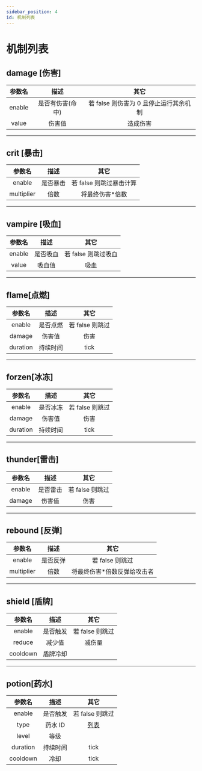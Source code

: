 ```yaml
---
sidebar_position: 4
id: 机制列表
---
```


# 机制列表

## damage [伤害]

| 参数名 |       描述       |                  其它                  |
| :----: | :--------------: | :------------------------------------: |
| enable | 是否有伤害(命中) | 若 false 则伤害为 0 且停止运行其余机制 |
| value  |      伤害值      |                造成伤害                |

---

## crit [暴击]

|   参数名   |   描述   |          其它           |
| :--------: | :------: | :---------------------: |
|   enable   | 是否暴击 | 若 false 则跳过暴击计算 |
| multiplier |   倍数   |    将最终伤害\*倍数     |

---

## vampire [吸血]

| 参数名 |   描述   |        其它         |
| :----: | :------: | :-----------------: |
| enable | 是否吸血 | 若 false 则跳过吸血 |
| value  |  吸血值  |        吸血         |

---

## **flame[点燃]**

|  参数名  |   描述   |      其它       |
| :------: | :------: | :-------------: |
|  enable  | 是否点燃 | 若 false 则跳过 |
|  damage  |  伤害值  |      伤害       |
| duration | 持续时间 |      tick       |

---

## **forzen[冰冻]**

|  参数名  |   描述   |      其它       |
| :------: | :------: | :-------------: |
|  enable  | 是否冰冻 | 若 false 则跳过 |
|  damage  |  伤害值  |      伤害       |
| duration | 持续时间 |      tick       |

---

## **thunder[雷击]**

| 参数名 |   描述   |      其它       |
| :----: | :------: | :-------------: |
| enable | 是否雷击 | 若 false 则跳过 |
| damage |  伤害值  |      伤害       |

---

## rebound [反弹]

|   参数名   |   描述   |             其它             |
| :--------: | :------: | :--------------------------: |
|   enable   | 是否反弹 |       若 false 则跳过        |
| multiplier |   倍数   | 将最终伤害\*倍数反弹给攻击者 |

---

## **shield [盾牌]**

|  参数名  |   描述   |      其它       |
| :------: | :------: | :-------------: |
|  enable  | 是否触发 | 若 false 则跳过 |
|  reduce  |  减少值  |     减伤量      |
| cooldown | 盾牌冷却 |                 |

---

## **potion[药水]**

|  参数名  |   描述   |                                           其它                                           |
| :------: | :------: | :--------------------------------------------------------------------------------------: |
|  enable  | 是否触发 |                                     若 false 则跳过                                      |
|   type   | 药水 ID  | [列表](https://hub.spigotmc.org/javadocs/bukkit/org/bukkit/potion/PotionEffectType.html) |
|  level   |   等级   |                                                                                          |
| duration | 持续时间 |                                           tick                                           |
| cooldown |   冷却   |                                           tick                                           |
